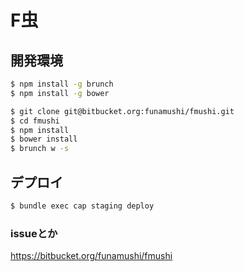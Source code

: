 F虫
=========

## 開発環境

```bash
$ npm install -g brunch
$ npm install -g bower
```

```bash
$ git clone git@bitbucket.org:funamushi/fmushi.git
$ cd fmushi
$ npm install
$ bower install
$ brunch w -s
```

## デプロイ

```bash
$ bundle exec cap staging deploy
```

### issueとか
https://bitbucket.org/funamushi/fmushi
